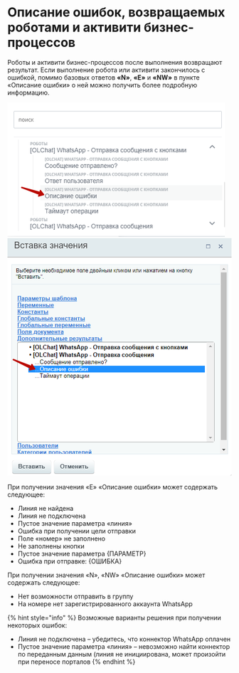# Описание ошибок, возвращаемых роботами и активити бизнес-процессов

Роботы и активити бизнес-процессов после выполнения возвращают результат. Если выполнение робота или активити закончилось с ошибкой, помимо базовых ответов **«N»**, **«E»** и **«NW»** в пункте «Описание ошибки» о ней можно получить более подробную информацию.

![](<../../.gitbook/assets/image (221).png>)![](<../../.gitbook/assets/image (238).png>)

При получении значения «E» «Описание ошибки» может содержать следующее:

* Линия не найдена
* Линия не подключена
* Пустое значение параметра «линия»
* Ошибка при получении цели отправки
* Поле «номер» не заполнено
* Не заполнены кнопки
* Пустое значение параметра {ПАРАМЕТР}
* Ошибка при отправке: {ОШИБКА}

При получении значения «N», «NW» «Описание ошибки» может содержать следующее:

* Нет возможности отправить в группу
* На номере нет зарегистрированного аккаунта WhatsApp

{% hint style="info" %}
Возможные варианты решения при получении некоторых ошибок:

* Линия не подключена – убедитесь, что коннектор WhatsApp оплачен
* Пустое значение параметра «линия» – невозможно найти коннектор по переданным данным (линия не инициирована, может произойти при переносе порталов
{% endhint %}
